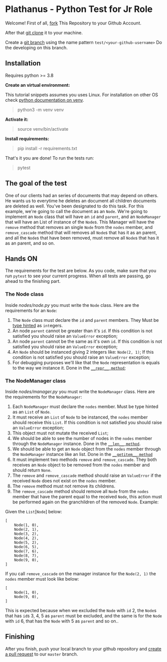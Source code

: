 # Plathanus - Python Test for Jr Role

Welcome!
First of all, [fork](https://docs.github.com/pt/get-started/quickstart/fork-a-repo) This Repository to your Github Account.

After that [git clone](https://git-scm.com/docs/git-clone) it to your machine.

Create a [git branch](https://git-scm.com/book/en/v2/Git-Branching-Basic-Branching-and-Merging) using the name pattern `test/<your-github-username>`
Do the developing on this branch.

## Installation

Requires python >= 3.8

**Create an virtual environment:**

This tutorial snippets assumes you uses Linux. For installation on other OS check [python documentation on venv](https://docs.python.org/3/library/venv.html).

> python3 -m venv venv

**Activate it:**

> source venv/bin/activate

**Install requirements:**

> pip install -r requirements.txt

That's it you are done! To run the tests run:

> pytest

## The goal of the test

One of our clients had an series of documents that may depend on others. He wants us to everytime he deletes an document all children documents are deleted as well. You've been designated to do this task. For this example, we're going to call the document as an `Node`.
We're going to implement an `Node` class that will have an `id` and `parent`, and an `NodeManager` that will have an List of instance of the `Node`s. This Manager will have the `remove` method that removes an single `Node` from the `nodes` member, and `remove_cascade` method that will removes all `Node`s that has it as an parent, and all the `Node`s that have been removed, must remove all `Node`s that has it as an parent, and so on.

## Hands ON

The requirements for the test are below. As you code, make sure that you run `pytest` to see your current progress. When all tests are passing, go ahead to the finishing part.

### The Node class

Inside _nodes/node.py_ you must write the `Node` class.
Here are the requirements for an `Node`:

1. The `Node` class must declare the `id` and `parent` members. They Must be [type hinted](https://docs.python.org/3/library/typing.html) as `int`egers.
2. An node `parent` cannot be greater than it's `id`. If this condition is not satisfied you should raise an `ValueError` exception;
3. An node `parent` cannot be the same as it's own `id`. If this condition is not satisfied you should raise an `ValueError` exception;
4. An `Node` should be instanced giving 2 integers like: `Node(2, 1)`; If this condition is not satisfied you should raise an `ValueError` exception;
5. For debugging purposes we'll like that the `Node` representation is equals to the way we instance it. Done in the [`__repr__ method`](https://docs.python.org/3/reference/datamodel.html?highlight=__repr__#object.__repr__);

### The NodeManager class

Inside _nodes/manager.py_ you must write the `NodeManager` class.
Here are the requirements for the `NodeManager`:

1. Each `NodeManager` must declare the `nodes` member. Must be type hinted as an `List` of `Node`.
2. It must receive an `List` of `Node` to be instanced, the `nodes` member should receive this `List`. If this condition is not satisfied you should raise an `ValueError` exception;
3. This object must not mutate the received `List`;
4. We should be able to see the number of nodes in the `nodes` member through the `NodeManager` instance. Done in the [`__len__ method`](https://docs.python.org/3/reference/datamodel.html?highlight=__len__#object.__len__).
5. We should be able to get an `Node` object from the `nodes` member through the `NodeManager` instance like an list. Done in the [`__getitem__ method`](https://docs.python.org/3/reference/datamodel.html?highlight=__len__#object.__getitem__)
6. It must implement two methods `remove` and `remove_cascade`. They both receives an `Node` object to be removed from the `nodes` member and should return `None`.
7. The `remove` and `remove_cascade` method should raise an `ValueError` if the received `Node` does not exist on the `nodes` member.
8. The `remove` method must not remove its childrens.
9. The `remove_cascade` method should remove all `Node` from the `nodes` member that have the parent equal to the received `Node`, this action must be performed again on the granchildren of the removed `Node`. Example:

Given the `List`[`Node`] below:

    [
        Node(1, 0),
        Node(2, 1),
        Node(3, 2),
        Node(4, 2),
        Node(5, 2),
        Node(6, 5),
        Node(7, 6),
        Node(8, 7),
        Node(9, 0),
    ]

If you call `remove_cascade` on the manager instance for the `Node(2, 1)` the `nodes` member must look like below:

    [
        Node(1, 0),
        Node(9, 0),
    ]

This is expected because when we excluded the `Node` with `id` 2, the `Node`s that has `id`s 3, 4, 5 as `parent` must be excluded, and the same is for the `Node` with `id` 6, that has the `Node` with 5 as `parent` and so on..

## Finishing

After you finish, push your local branch to your github repository and [create a pull request](https://docs.github.com/articles/creating-a-pull-request-from-a-fork) to our `master` branch.
